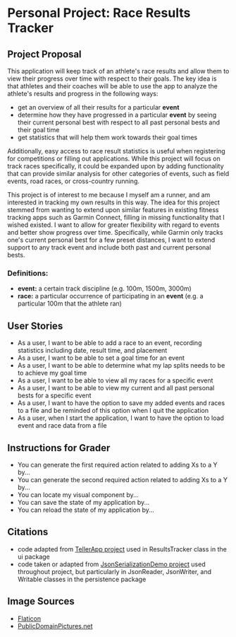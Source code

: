# Personal Project: Race Results Tracker

## Project Proposal

This application will keep track of an athlete's race results and allow them to view their progress over time with 
respect to their goals. The key idea is that athletes and their coaches will be able to use the app to analyze the 
athlete's results and progress in the following ways:
- get an overview of all their results for a particular **event**
- determine how they have progressed in a particular **event** by seeing their current personal best with 
respect to all past personal bests and their goal time
- get statistics that will help them work towards their goal times

Additionally, easy access to race result statistics is useful when registering for competitions or filling out 
applications. While this project will focus on track races specifically, it could be 
expanded upon by adding functionality that can provide similar analysis for other categories of events, such as field 
events, road races, or cross-country running.
 
 
This project is of interest to me because I myself am a runner, and am interested in tracking my own results in 
this way. The idea for this project stemmed from wanting to extend upon similar features in existing
fitness tracking apps such as Garmin Connect, filling in missing functionality that I wished existed. I want to allow for 
greater flexibility with regard to events and better show progress over time. 
Specifically, while Garmin only tracks one's current personal best for a few preset distances, I want to extend support 
to any track event and include both past and current personal bests.

### Definitions:
- **event:** a certain track discipline (e.g. 100m, 1500m, 3000m)
- **race:** a particular occurrence of participating in an **event** (e.g. a particular 100m that the athlete ran)


## User Stories
- As a user, I want to be able to add a race to an event, recording statistics including date, result time, and placement
- As a user, I want to be able to set a goal time for an event
- As a user, I want to be able to determine what my lap splits needs to be to achieve my goal time
- As a user, I want to be able to view all my races for a specific event
- As a user, I want to be able to view my current and all past personal bests for a specific event
- As a user, I want to have the option to save my added events and races to a file and be reminded of this
option when I quit the application
- As a user, when I start the application, I want to have the option to load event and race data from a file

## Instructions for Grader

- You can generate the first required action related to adding Xs to a Y by...
- You can generate the second required action related to adding Xs to a Y by...
- You can locate my visual component by...
- You can save the state of my application by...
- You can reload the state of my application by...

## Citations
- code adapted from [TellerApp project](https://github.students.cs.ubc.ca/CPSC210/TellerApp.git) used in ResultsTracker 
class in the ui package
- code taken or adapted from [JsonSerializationDemo project](https://github.students.cs.ubc.ca/CPSC210/JsonSerializationDemo.git)
used throughout project, but particularly in JsonReader, JsonWriter, and Writable classes in the persistence package

## Image Sources
- [Flaticon](https://www.flaticon.com/)
- [PublicDomainPictures.net](https://www.publicdomainpictures.net/en/view-image.php?image=261806&picture=track-and-field-turn)
